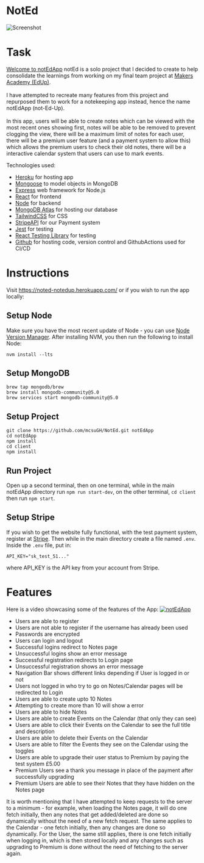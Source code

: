 # NotEd
![Screenshot](https://i.imgur.com/eLzuLRu.png)

# Task
[Welcome to notEdApp](https://noted-notedup.herokuapp.com/)
notEd is a solo project that I decided to create to help consolidate the learnings from working on my final team project at [Makers Academy (EdUp)](https://github.com/jmcnally17/EdUp).\
\
I have attempted to recreate many features from this project and repurposed them to work for a notekeeping app instead, hence the name notEdApp (not-Ed-Up).\
\
In this app, users will be able to create notes which can be viewed with the most recent ones showing first, notes will be able to be removed to prevent clogging the view, there will be a maximum limit of notes for each user, there will be a premium user feature (and a payment system to allow this) which allows the premium users to check their old notes, there will be a interactive calendar system that users can use to mark events.

Technologies used:

- [Heroku](https://noted-notedup.herokuapp.com/) for hosting app
- [Mongoose](https://mongoosejs.com) to model objects in MongoDB
- [Express](https://expressjs.com/) web framework for Node.js
- [React](https://reactjs.org/) for frontend
- [Node](https://nodejs.org/en/) for backend
- [MongoDB Atlas](https://www.mongodb.com/atlas/database) for hosting our database
- [TailwindCSS](https://tailwindcss.com/) for CSS
- [StripeAPI](https://stripe.com/) for our Payment system
- [Jest](https://jestjs.io/) for testing
- [React Testing Library](https://testing-library.com/docs/react-testing-library/intro/) for testing
- [Github](https://github.com/jmcnally17/EdUp) for hosting code, version control and GithubActions used for CI/CD

# Instructions
Visit https://noted-notedup.herokuapp.com/ or if you wish to run the app locally:
## Setup Node
Make sure you have the most recent update of Node - you can use [Node Version Manager](https://github.com/nvm-sh/nvm). After installing NVM, you then run the following to install Node:
```
nvm install --lts
```
## Setup MongoDB
```
brew tap mongodb/brew
brew install mongodb-community@5.0
brew services start mongodb-community@5.0
```

## Setup Project
```
git clone https://github.com/mcsuGH/NotEd.git notEdApp
cd notEdApp
npm install
cd client
npm install
```
## Run Project
Open up a second terminal, then on one terminal, while in the main notEdApp directory run `npm run start-dev`, on the other terminal, `cd client` then run `npm start`.

## Setup Stripe
If you wish to get the website fully functional, with the test payment system, register at [Stripe](https://stripe.com/). Then while in the main directory create a file named `.env`. Inside the `.env` file, put in:
```
API_KEY="sk_test_51..."
```
where API_KEY is the API key from your account from Stripe.

# Features
Here is a video showcasing some of the features of the App: 
[![notEdApp](https://i.imgur.com/WVpNiUM.png)](https://www.youtube.com/watch?v=JeeGaNxC-Lc "notEdApp")

- Users are able to register
- Users are not able to register if the username has already been used
- Passwords are encrypted
- Users can login and logout
- Successful logins redirect to Notes page
- Unsuccessful logins show an error message
- Successful registration redirects to Login page
- Unsuccessful registration shows an error message
- Navigation Bar shows different links depending if User is logged in or not
- Users not logged in who try to go on Notes/Calendar pages will be redirected to Login
- Users are able to create upto 10 Notes
- Attempting to create more than 10 will show a error
- Users are able to hide Notes
- Users are able to create Events on the Calendar (that only they can see)
- Users are able to click their Events on the Calendar to see the full title and description
- Users are able to delete their Events on the Calendar
- Users are able to filter the Events they see on the Calendar using the toggles
- Users are able to upgrade their user status to Premium by paying the test system £5.00
- Premium Users see a thank you message in place of the payment after successfully upgrading
- Premium Users are able to see their Notes that they have hidden on the Notes page


It is worth mentioning that I have attempted to keep requests to the server to a minimum - for example, when loading the Notes page, it will do one fetch initially, then any notes that get added/deleted are done so dynamically without the need of a new fetch request. The same applies to the Calendar - one fetch initially, then any changes are done so dynamically. For the User, the same still applies, there is one fetch initially when logging in, which is then stored locally and any changes such as upgrading to Premium is done without the need of fetching to the server again.


